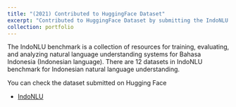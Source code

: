 ```yaml
---
title: "(2021) Contributed to HuggingFace Dataset"
excerpt: "Contributed to HuggingFace Dataset by submitting the IndoNLU dataset."
collection: portfolio
---
```


The IndoNLU benchmark is a collection of resources for training, evaluating, and analyzing natural language understanding systems for Bahasa Indonesia (Indonesian language). There are 12 datasets in IndoNLU benchmark for Indonesian natural language understanding.

You can check the dataset submitted on Hugging Face
- [IndoNLU](https://huggingface.co/datasets/indonlp/indonlu)